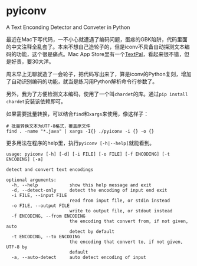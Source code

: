 pyiconv
=======

A Text Enconding Detector and Conveter in Python

最近在Mac下写代码，一不小心就遭遇了编码问题，蛋疼的GBK陷阱，代码里面的中文注释全乱套了。本来不想自己造轮子的，但是iconv不具备自动探测文本编码的功能，这个很是痛点。Mac App Store里有一个[TextPal](https://itunes.apple.com/us/app/textpal/id677976033)，看起来很不错，但是好贵，要30大洋。

周末早上无聊就造了一会轮子，把代码写出来了，算是iconv的Python复刻，增加了自动识别编码的功能，就当是练习用Python解析命令行参数了。

另外，我为了方便检测文本编码，使用了一个叫`chardet`的库。通过`pip install chardet`安装该依赖即可。

如果需要批量转换，可以结合`find`和`xargs`来使用，像这样子：

```
# 批量转换文本为UTF-8格式，覆盖原文件
find . -name "*.java" | xargs -I{} ./pyiconv -i {} -o {}
```

更多用法在程序的help里，执行`pyiconv [-h|--help]`就能看到。

```
usage: pyiconv [-h] [-d] [-i FILE] [-o FILE] [-f ENCODING] [-t ENCODING] [-a]

detect and convert text encodings

optional arguments:
  -h, --help            show this help message and exit
  -d, --detect-only     detect the encoding of input end exit
  -i FILE, --input FILE
                        read from input file, or stdin instead
  -o FILE, --output FILE
                        write to output file, or stdout instead
  -f ENCODING, --from ENCODING
                        the encoding that convert from, if not given, auto
                        detect by default
  -t ENCODING, --to ENCODING
                        the encoding that convert to, if not given, UTF-8 by
                        default
  -a, --auto-detect     auto detect encoding of input
```